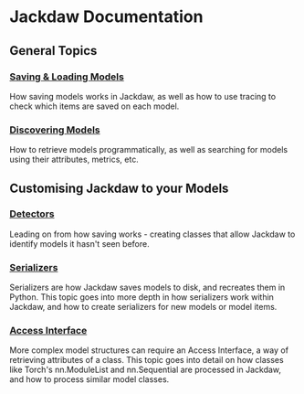 # Jackdaw Documentation

## General Topics
### [Saving & Loading Models](save.md)
How saving models works in Jackdaw, as well as how to use tracing to check which items are saved on each model.

### [Discovering Models](discover.md)
How to retrieve models programmatically, as well as searching for models using their attributes, metrics, etc.

## Customising Jackdaw to your Models
### [Detectors](detection.md)
Leading on from how saving works - creating classes that allow Jackdaw to identify models it hasn't seen before.

### [Serializers](serializers.md)
Serializers are how Jackdaw saves models to disk, and recreates them in Python. This topic goes into more depth in 
how serializers work within Jackdaw, and how to create serializers for new models or model items. 

### [Access Interface](access_interface.md)
More complex model structures can require an Access Interface, a way of retrieving attributes of a class. This topic
goes into detail on how classes like Torch's nn.ModuleList and nn.Sequential are processed in Jackdaw, and how to 
process similar model classes.